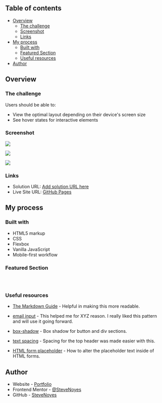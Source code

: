 ## Table of contents

- [Overview](#overview)
  - [The challenge](#the-challenge)
  - [Screenshot](#screenshot)
  - [Links](#links)
- [My process](#my-process)
  - [Built with](#built-with)
  - [Featured Section](#featured-section)
  - [Useful resources](#useful-resources)
- [Author](#author)

## Overview

### The challenge

Users should be able to:

- View the optimal layout depending on their device's screen size
- See hover states for interactive elements

### Screenshot

![](./screenshot.jpg)

![](./screenshot.jpg)

![](./screenshot.jpg)

### Links

- Solution URL: [Add solution URL here](https://your-solution-url.com)
- Live Site URL: [GitHub Pages](https://pages.github.com/)

## My process

### Built with

- HTML5 markup
- CSS  
- Flexbox
- Vanilla JavaScript
- Mobile-first workflow

### Featured Section

```html
```

```css
```

```js
```

### Useful resources

- [The Markdown Guide](https://www.markdownguide.org/) - Helpful in making this more readable. 

- [email input](https://developer.mozilla.org/en-US/docs/Web/HTML/Element/input/email) - This helped me for XYZ reason. I really liked this pattern and will use it going forward.

- [box-shadow](https://developer.mozilla.org/en-US/docs/Web/CSS/box-shadow) - Box shadow for button and div sections. 

- [text spacing](https://www.w3schools.com/css/css_text_spacing.asp) - Spacing for the top header was made easier with this.

- [HTML form placeholder](https://www.w3schools.com/howto/howto_css_placeholder.asp) - How to alter the placeholder text inside of HTML forms. 

## Author

- Website - [Portfolio](https://www.stevenmnoyes.com)
- Frontend Mentor - [@SteveNoyes](https://www.frontendmentor.io/profile/SteveNoyes)
- GitHub - [SteveNoyes](https://github.com/SteveNoyes)